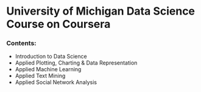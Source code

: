 # University of Michigan Data Science Course on Coursera

### Contents:

- Introduction to Data Science
- Applied Plotting, Charting & Data Representation
- Applied Machine Learning
- Applied Text Mining
- Applied Social Network Analysis